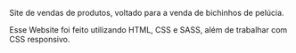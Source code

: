 Site de vendas de produtos, voltado para a venda de bichinhos de pelúcia.

Esse Website foi feito utilizando HTML, CSS e SASS, além de trabalhar com CSS responsivo.
